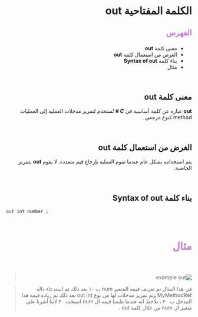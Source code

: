 <div dir=rtl>

#  الكلمة المفتاحية **out**  

##  <p style="color: #c67ace">الفهرس </p>

  *  معنى كلمة  **out** 
  * الغرض من استعمال كلمة **out** 
  * بناء كلمة **Syntax of out** 
  * مثال  

 
 &nbsp;


  ##  معنى كلمة  **out** 
**out** عبارة عن كلمة أساسية في ***C #*** تُستخدم لتمرير مدخلات العملية  إلى العمليات method كنوع مرجعي .
 
 &nbsp;

##  الغرض من استعمال كلمة **out** 
يتم استخدامه بشكل عام عندما تقوم العملية بإرجاع قيم متعددة. لا يقوم  **out**  بتمرير الخاصية.




  

 &nbsp;

## بناء كلمة **Syntax of out**
 <div dir=ltr>

```
out int number ;
```



</div> 






 &nbsp;

# <p style="color: #c67ace">مثال </p>  

  &nbsp;
  > ![example out](https://i2.wp.com/dailydotnettips.com/wp-content/uploads/2017/11/Ref-Implementation.jpg?fit=1156%2C561&ssl=1
)

> في هذا المثال تم تعريف قيمه المتغير num  ب ١٠  بعد ذلك تم استدعاء داله MyMethodRef وتم تمرير مدخلات لها من نوع out int  بعد ذلك تم زياده قيمه  هذا المدخل ب ٢٠ ، نلاحظ انه عندما طبعنا قيمه ال  num اصبحت ٣٠ لاننا أشرنا على متغير ال num  من خلال كلمة out .
 </div>